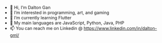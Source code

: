 - 👋 Hi, I’m Dalton Gan
- 👀 I’m interested in programming, art, and gaming
- 🌱 I’m currently learning Flutter
- 💞️ My main languages are JavaScript, Python, Java, PHP
- 📫 You can reach me on Linkedin @ https://www.linkedin.com/in/dalton-gml/

<!---
Dalton-G/Dalton-G is a ✨ special ✨ repository because its `README.md` (this file) appears on your GitHub profile.
You can click the Preview link to take a look at your changes.
--->
